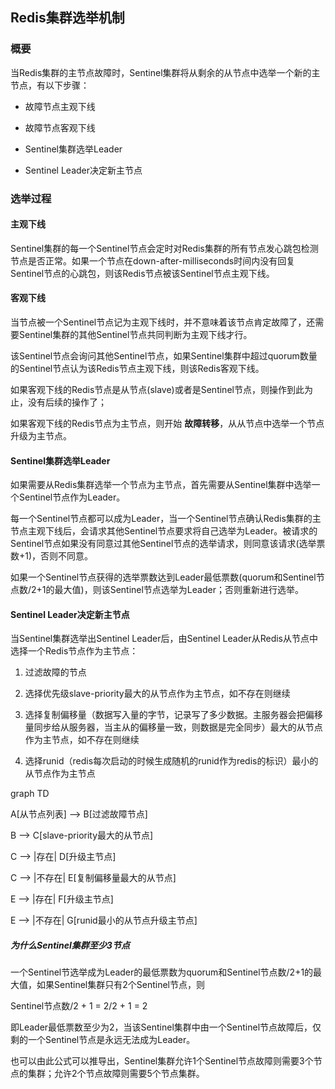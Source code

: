 ## Redis集群选举机制

### 概要

当Redis集群的主节点故障时，Sentinel集群将从剩余的从节点中选举一个新的主节点，有以下步骤：

- 故障节点主观下线

- 故障节点客观下线

- Sentinel集群选举Leader

- Sentinel Leader决定新主节点

### 选举过程

#### 主观下线

Sentinel集群的每一个Sentinel节点会定时对Redis集群的所有节点发心跳包检测节点是否正常。如果一个节点在down-after-milliseconds时间内没有回复Sentinel节点的心跳包，则该Redis节点被该Sentinel节点主观下线。

#### 客观下线

当节点被一个Sentinel节点记为主观下线时，并不意味着该节点肯定故障了，还需要Sentinel集群的其他Sentinel节点共同判断为主观下线才行。

该Sentinel节点会询问其他Sentinel节点，如果Sentinel集群中超过quorum数量的Sentinel节点认为该Redis节点主观下线，则该Redis客观下线。

如果客观下线的Redis节点是从节点(slave)或者是Sentinel节点，则操作到此为止，没有后续的操作了；

如果客观下线的Redis节点为主节点，则开始 **故障转移**，从从节点中选举一个节点升级为主节点。

#### Sentinel集群选举Leader

如果需要从Redis集群选举一个节点为主节点，首先需要从Sentinel集群中选举一个Sentinel节点作为Leader。

每一个Sentinel节点都可以成为Leader，当一个Sentinel节点确认Redis集群的主节点主观下线后，会请求其他Sentinel节点要求将自己选举为Leader。被请求的Sentinel节点如果没有同意过其他Sentinel节点的选举请求，则同意该请求(选举票数+1)，否则不同意。

如果一个Sentinel节点获得的选举票数达到Leader最低票数(quorum和Sentinel节点数/2+1的最大值)，则该Sentinel节点选举为Leader；否则重新进行选举。

#### Sentinel Leader决定新主节点

当Sentinel集群选举出Sentinel Leader后，由Sentinel Leader从Redis从节点中选择一个Redis节点作为主节点：

1. 过滤故障的节点

2. 选择优先级slave-priority最大的从节点作为主节点，如不存在则继续

3. 选择复制偏移量（数据写入量的字节，记录写了多少数据。主服务器会把偏移量同步给从服务器，当主从的偏移量一致，则数据是完全同步）最大的从节点作为主节点，如不存在则继续

4. 选择runid（redis每次启动的时候生成随机的runid作为redis的标识）最小的从节点作为主节点

graph TD

A[从节点列表] --> B[过滤故障节点]

B --> C[slave-priority最大的从节点]

C --> |存在| D[升级主节点]

C --> |不存在| E[复制偏移量最大的从节点]

E --> |存在| F[升级主节点]

E --> |不存在| G[runid最小的从节点升级主节点]

##### 为什么Sentinel集群至少3节点

一个Sentinel节选举成为Leader的最低票数为quorum和Sentinel节点数/2+1的最大值，如果Sentinel集群只有2个Sentinel节点，则

Sentinel节点数/2 + 1 =  2/2 + 1 = 2

即Leader最低票数至少为2，当该Sentinel集群中由一个Sentinel节点故障后，仅剩的一个Sentinel节点是永远无法成为Leader。

也可以由此公式可以推导出，Sentinel集群允许1个Sentinel节点故障则需要3个节点的集群；允许2个节点故障则需要5个节点集群。
